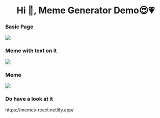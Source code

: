 <h1 align="center">Hi 👋, Meme Generator Demo&#128525;&#128151;</h1>

<h3>Basic Page</h3>
<img align="center" src="https://pbs.twimg.com/media/FEkucZAVkAEezVD?format=png&name=900x900"/> 

<h3>Meme with text on it</h3>
<img align="center" src="https://pbs.twimg.com/media/FEkvYF1UUAMYtzR?format=png&name=900x900"/> 

<h3>Meme</h3>
<img align="center" src="https://pbs.twimg.com/media/FEkvqG9VcAQ-yKP?format=png&name=small"/> 

<h3>Do have a look at it</h3>
https://memes-react.netlify.app/
